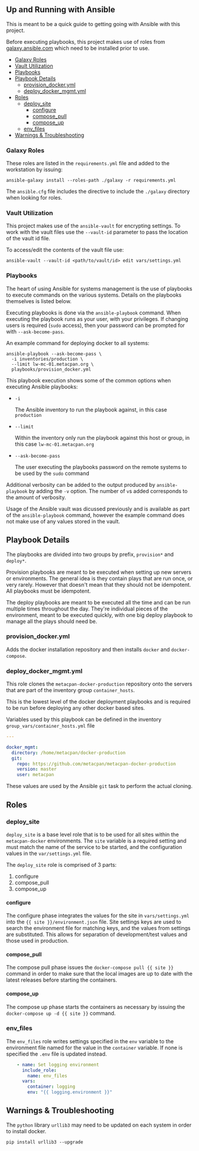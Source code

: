 ## Up and Running with Ansible

This is meant to be a quick guide to getting going with Ansible with this
project.

Before executing playbooks, this project makes use of roles from
[galaxy.ansible.com](https://galaxy.ansible.com) which need to be installed
prior to use.

<!-- vim-markdown-toc GFM -->

  * [Galaxy Roles](#galaxy-roles)
  * [Vault Utilization](#vault-utilization)
  * [Playbooks](#playbooks)
* [Playbook Details](#playbook-details)
  * [provision_docker.yml](#provision_dockeryml)
  * [deploy_docker_mgmt.yml](#deploy_docker_mgmtyml)
* [Roles](#roles)
  * [deploy_site](#deploy_site)
    * [configure](#configure)
    * [compose_pull](#compose_pull)
    * [compose_up](#compose_up)
  * [env_files](#env_files)
* [Warnings & Troubleshooting](#warnings--troubleshooting)

<!-- vim-markdown-toc -->

### Galaxy Roles

These roles are listed in the `requirements.yml` file and added to the
workstation by issuing:

```
ansible-galaxy install --roles-path ./galaxy -r requirements.yml
```

The `ansible.cfg` file includes the directive to include the `./galaxy`
directory when looking for roles.

### Vault Utilization

This project makes use of the `ansible-vault` for encrypting settings. To work
with the vault files use the `--vault-id` parameter to pass the location of the
vault id file.

To access/edit the contents of the vault file use:

```
ansible-vault --vault-id <path/to/vault/id> edit vars/settings.yml
```

### Playbooks

The heart of using Ansible for systems management is the use of playbooks to
execute commands on the various systems. Details on the playbooks themselves is
listed below.

Executing playbooks is done via the `ansible-playbook` command. When executing
the playbook runs as your user, with your privileges. If changing users is
required (`sudo` access), then your password can be prompted for with
`--ask-become-pass`.

An example command for deploying docker to all systems:

```
ansible-playbook --ask-become-pass \
  -i inventories/production \
  --limit lw-mc-01.metacpan.org \
  playbooks/provision_docker.yml
```

This playbook execution shows some of the common options when executing Ansible
playbooks:

- `-i`

  The Ansible inventory to run the playbook against, in this case `production`

- `--limit`

  Within the inventory only run the playbook against this host or group, in this
  case `lw-mc-01.metacpan.org`

- `--ask-become-pass`

  The user executing the playbooks password on the remote systems to be used by
  the `sudo` command

Additional verbosity can be added to the output produced by `ansible-playbook`
by adding the `-v` option. The number of `v`s added corresponds to the amount of
verbosity.

Usage of the Ansible vault was dicussed previously and is available as part of
the `ansible-playbook` command, however the example command does not make use of
any values stored in the vault.

## Playbook Details

The playbooks are divided into two groups by prefix, `provision*` and `deploy*`.

Provision playbooks are meant to be executed when setting up new servers or
environments. The general idea is they contain plays that are run once, or very
rarely. However that doesn't mean that they should not be idempotent. All
playbooks must be idempotent.

The deploy playbooks are meant to be executed all the time and can be run
multiple times throughout the day. They're individual pieces of the environment,
meant to be executed quickly, with one big deploy playbook to manage all the
plays should need be.

### provision_docker.yml

Adds the docker installation repository and then installs `docker` and
`docker-compose`.

### deploy_docker_mgmt.yml

This role clones the `metacpan-docker-production` repository onto the servers
that are part of the inventory group `container_hosts`.

This is the lowest level of the docker deployment playbooks and is required to
be run before deploying any other docker based sites.

Variables used by this playbook can be defined in the inventory `group_vars/container_hosts.yml` file

```yaml
---

docker_mgmt:
  directory: /home/metacpan/docker-production
  git:
    repo: https://github.com/metacpan/metacpan-docker-production
    version: master
    user: metacpan
```

These values are used by the Ansible `git` task to perform the actual cloning.

## Roles

### deploy_site

`deploy_site` is a base level role that is to be used for all sites within the
`metacpan-docker` environments. The `site` variable is a required setting and
must match the name of the service to be started, and the configuration values
in the `var/settings.yml` file.

The `deploy_site` role is comprised of 3 parts:

1. configure
2. compose_pull
3. compose_up

#### configure

The configure phase integrates the values for the site in `vars/settings.yml`
into the `{{ site }}/environment.json` file. Site settings keys are used to
search the environment file for matching keys, and the values from settings are
substituted. This allows for separation of development/test values and those
used in production.

#### compose_pull

The compose pull phase issues the `docker-compose pull {{ site }}` command in
order to make sure that the local images are up to date with the latest releases
before starting the containers.

#### compose_up

The compose up phase starts the containers as necessary by issuing the
`docker-compose up -d {{ site }}` command.

### env_files

The `env_files` role writes settings specified in the `env` variable to the environment file
named for the value in the `container` variable. If none is specified the `.env` file is
updated instead.

```yaml
    - name: Set logging environment
      include_role:
        name: env_files
      vars:
        container: logging
        env: "{{ logging.environment }}"
```

## Warnings & Troubleshooting

The `python` library `urllib3` may need to be updated on each system in order to
install docker.

```
pip install urllib3 --upgrade
```
